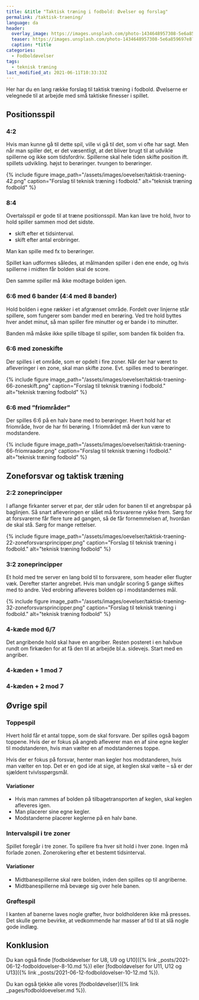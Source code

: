 ```yaml
---
title: &title "Taktisk træning i fodbold: Øvelser og forslag"
permalink: /taktisk-traening/
language: da
header:
  overlay_image: https://images.unsplash.com/photo-1434648957308-5e6a859697e8?ixid=MnwxMjA3fDB8MHxwaG90by1wYWdlfHx8fGVufDB8fHx8&ixlib=rb-1.2.1&auto=format&fit=crop&h=600&w=1200&q=10
  teaser: https://images.unsplash.com/photo-1434648957308-5e6a859697e8?ixid=MnwxMjA3fDB8MHxwaG90by1wYWdlfHx8fGVufDB8fHx8&ixlib=rb-1.2.1&auto=format&fit=crop&h=300&w=400&q=10
  caption: *title
categories:
  - Fodboldøvelser
tags:
  - teknisk træning
last_modified_at: 2021-06-11T10:33:33Z
---
```


Her har du en lang række forslag til taktisk træning i fodbold. Øvelserne er velegnede til at arbejde med små taktiske finesser i spillet.

## Positionsspil

### 4:2

Hvis man kunne gå til dette spil, ville vi gå til det, som vi ofte har sagt. Men når man spiller det, er det væsentligt, at det bliver brugt til at udvikle spillerne og ikke som tidsfordriv. Spillerne skal hele tiden skifte position ift. spillets udvikling.
højst to berøringer.
tvungen to berøringer.

{% include figure image_path="/assets/images/oevelser/taktisk-traening-42.png" caption="Forslag til teknisk træning i fodbold." alt="teknisk træning fodbold" %}

### 8:4

Overtalsspil er gode til at træne positionsspil. Man kan lave tre hold, hvor to hold spiller sammen mod det sidste.

- skift efter et tidsinterval.
- skift efter antal erobringer.

Man kan spille med fx to berøringer.

Spillet kan udformes således, at målmanden spiller i den ene ende, og hvis spillerne i midten får bolden skal de score.

Den samme spiller må ikke modtage bolden igen.

### 6:6 med 6 bander (4:4 med 8 bander)

Hold bolden i egne rækker i et afgrænset område. Fordelt over linjerne står spillere, som fungerer som bander med en berøring. Ved tre hold byttes hver andet minut, så man spiller fire minutter og er bande i to minutter.

Banden må måske ikke spille tilbage til spiller, som banden fik bolden fra.

### 6:6 med zoneskifte

Der spilles i et område, som er opdelt i fire zoner. Når der har været to afleveringer i en zone, skal man skifte zone. Evt. spilles med to berøringer.

{% include figure image_path="/assets/images/oevelser/taktisk-traening-66-zoneskift.png" caption="Forslag til teknisk træning i fodbold." alt="teknisk træning fodbold" %}

### 6:6 med ”friområder”

Der spilles 6:6 på en halv bane med to berøringer. Hvert hold har et friområde, hvor de har fri berøring. I friområdet må der kun være to modstandere.

{% include figure image_path="/assets/images/oevelser/taktisk-traening-66-friomraader.png" caption="Forslag til teknisk træning i fodbold." alt="teknisk træning fodbold" %}

## Zoneforsvar og taktisk træning

### 2:2 zoneprincipper

I aflange firkanter server et par, der står uden for banen til et angrebspar på baglinjen. Så snart afleveringen er slået må forsvarerne rykke frem.
Sørg for at forsvarerne får flere ture ad gangen, så de får fornemmelsen af, hvordan de skal stå. Sørg for mange rettelser.

{% include figure image_path="/assets/images/oevelser/taktisk-traening-22-zoneforsvarsprincipper.png" caption="Forslag til teknisk træning i fodbold." alt="teknisk træning fodbold" %}

### 3:2 zoneprincipper

Et hold med tre server en lang bold til to forsvarere, som header eller flugter væk. Derefter starter angrebet. Hvis man undgår scoring 5 gange skiftes med to andre. Ved erobring afleveres bolden op i modstandernes mål.

{% include figure image_path="/assets/images/oevelser/taktisk-traening-32-zoneforsvarsprincipper.png" caption="Forslag til teknisk træning i fodbold." alt="teknisk træning fodbold" %}

### 4-kæde mod 6/7

Det angribende hold skal have en angriber. Resten posteret i en halvbue rundt om firkæden for at få den til at arbejde bl.a. sidevejs. Start med en angriber.

### 4-kæden + 1 mod 7

### 4-kæden + 2 mod 7

## Øvrige spil

### Toppespil

Hvert hold får et antal toppe, som de skal forsvare. Der spilles også bagom toppene.
Hvis der er fokus på angreb afleverer man en af sine egne kegler til modstanderen, hvis man vælter en af modstandernes toppe.

Hvis der er fokus på forsvar, henter man kegler hos modstanderen, hvis man vælter en top.
Det er en god ide at sige, at keglen skal vælte – så er der sjældent tvivlsspørgsmål.

#### Variationer

- Hvis man rammes af bolden på tilbagetransporten af keglen, skal keglen afleveres igen.
- Man placerer sine egne kegler.
- Modstanderne placerer keglerne på en halv bane.

### Intervalspil i tre zoner

Spillet foregår i tre zoner. To spillere fra hver sit hold i hver zone. Ingen må forlade zonen. Zonerokering efter et bestemt tidsinterval.

#### Variationer

- Midtbanespillerne skal røre bolden, inden den spilles op til angriberne.
- Midtbanespillerne må bevæge sig over hele banen.

### Grøftespil

I kanten af banerne laves nogle grøfter, hvor boldholderen ikke må presses. Det skulle gerne bevirke, at vedkommende har masser af tid til at slå nogle gode indlæg.

## Konklusion

Du kan også finde [fodboldøvelser for U8, U9 og U10]({% link _posts/2021-06-12-fodboldovelser-8-10.md %}) eller [fodboldøvelser for U11, U12 og U13]({% link _posts/2021-06-12-fodboldovelser-10-12.md %}).

Du kan også tjekke alle vores [fodboldøvelser]({% link _pages/fodboldoevelser.md %}).
